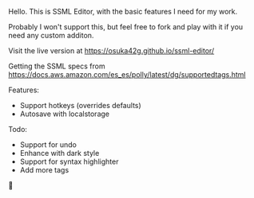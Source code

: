 Hello.
This is SSML Editor, with the basic features I need for my work.

Probably I won't support this, but feel free to fork and play with it if you need any custom additon.

Visit the live version at https://osuka42g.github.io/ssml-editor/

Getting the SSML specs from https://docs.aws.amazon.com/es_es/polly/latest/dg/supportedtags.html

Features:
- Support hotkeys (overrides defaults)
- Autosave with localstorage

Todo:
- Support for undo
- Enhance with dark style
- Support for syntax highlighter
- Add more tags

🍻
